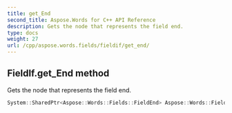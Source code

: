```yaml
---
title: get_End
second_title: Aspose.Words for C++ API Reference
description: Gets the node that represents the field end.
type: docs
weight: 27
url: /cpp/aspose.words.fields/fieldif/get_end/
---
```

## FieldIf.get_End method


Gets the node that represents the field end.

```cpp
System::SharedPtr<Aspose::Words::Fields::FieldEnd> Aspose::Words::Fields::FieldIf::get_End() override
```

